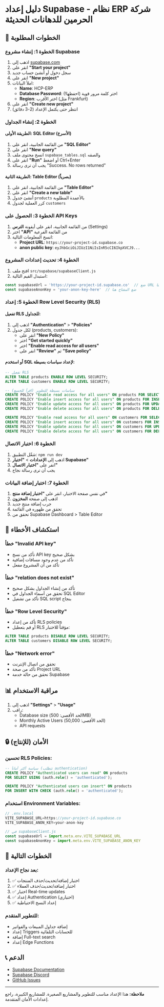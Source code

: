 # دليل إعداد Supabase - نظام ERP شركة الحرمين للدهانات الحديثة

## 🎯 الخطوات المطلوبة

### الخطوة 1: إنشاء مشروع Supabase
1. اذهب إلى [supabase.com](https://supabase.com)
2. انقر على **"Start your project"**
3. سجل دخول أو أنشئ حساب جديد
4. انقر على **"New project"**
5. املأ البيانات:
   - **Name**: HCP-ERP
   - **Database Password**: اختر كلمة مرور قوية (احفظها!)
   - **Region**: اختر الأقرب (مثل Frankfurt)
6. انقر على **"Create new project"**
7. انتظر حتى يكتمل الإعداد (2-3 دقائق)

### الخطوة 2: إنشاء الجداول

#### الطريقة الأولى: SQL Editor (الأسرع)
1. من القائمة الجانبية، انقر على **"SQL Editor"**
2. انقر على **"New query"**
3. انسخ محتوى ملف `supabase_tables.sql` والصقه
4. انقر على **"Run"** أو اضغط Ctrl+Enter
5. يجب أن ترى رسالة "Success. No rows returned"

#### الطريقة الثانية: Table Editor (بصرياً)
1. من القائمة الجانبية، انقر على **"Table Editor"**
2. انقر على **"Create a new table"**
3. أنشئ جدول `products` بالأعمدة المطلوبة
4. كرر العملية لجدول `customers`

### الخطوة 3: الحصول على API Keys
1. من القائمة الجانبية، انقر على أيقونة **الترس** (Settings)
2. اختر **"API"** من القائمة الفرعية
3. انسخ المعلومات التالية:
   - **Project URL**: `https://your-project-id.supabase.co`
   - **anon public key**: `eyJhbGciOiJIUzI1NiIsInR5cCI6IkpXVCJ9...`

### الخطوة 4: تحديث إعدادات المشروع
1. افتح ملف `src/supabase/supabaseClient.js`
2. استبدل القيم التالية:

```javascript
const supabaseUrl = 'https://your-project-id.supabase.co'  // ضع URL مشروعك هنا
const supabaseAnonKey = 'your-anon-key-here'  // ضع المفتاح هنا
```

### الخطوة 5: إعداد Row Level Security (RLS)

#### تفعيل RLS للجداول:
1. اذهب إلى **"Authentication"** > **"Policies"**
2. لكل جدول (products, customers):
   - انقر على **"New Policy"**
   - اختر **"Get started quickly"**
   - اختر **"Enable read access for all users"**
   - انقر على **"Review"** ثم **"Save policy"**

#### أو استخدم SQL لإعداد سياسات بسيطة:
```sql
-- تفعيل RLS
ALTER TABLE products ENABLE ROW LEVEL SECURITY;
ALTER TABLE customers ENABLE ROW LEVEL SECURITY;

-- سياسات بسيطة للتطوير (اقرأ للجميع)
CREATE POLICY "Enable read access for all users" ON products FOR SELECT USING (true);
CREATE POLICY "Enable insert access for all users" ON products FOR INSERT WITH CHECK (true);
CREATE POLICY "Enable update access for all users" ON products FOR UPDATE USING (true);
CREATE POLICY "Enable delete access for all users" ON products FOR DELETE USING (true);

CREATE POLICY "Enable read access for all users" ON customers FOR SELECT USING (true);
CREATE POLICY "Enable insert access for all users" ON customers FOR INSERT WITH CHECK (true);
CREATE POLICY "Enable update access for all users" ON customers FOR UPDATE USING (true);
CREATE POLICY "Enable delete access for all users" ON customers FOR DELETE USING (true);
```

### الخطوة 6: اختبار الاتصال
1. شغّل التطبيق: `npm run dev`
2. اذهب إلى **الإعدادات** > **"اختبار Supabase"**
3. انقر على **"اختبار الاتصال"**
4. يجب أن ترى رسالة نجاح

### الخطوة 7: اختبار إضافة البيانات
1. في نفس صفحة الاختبار، انقر على **"اختبار إضافة منتج"**
2. اذهب إلى صفحة **المخزون**
3. جرب إضافة منتج جديد
4. تحقق من ظهوره في القائمة
5. تحقق من Supabase Dashboard > Table Editor

## 🔧 استكشاف الأخطاء

### خطأ "Invalid API key"
- تأكد من نسخ API key بشكل صحيح
- تأكد من عدم وجود مسافات إضافية
- تأكد من أن المشروع مفعل

### خطأ "relation does not exist"
- تأكد من إنشاء الجداول بشكل صحيح
- تحقق من أسماء الجداول في SQL Editor
- تأكد من تشغيل SQL script بنجاح

### خطأ "Row Level Security"
- تأكد من إعداد RLS policies
- أو قم بتعطيل RLS مؤقتاً للاختبار:
```sql
ALTER TABLE products DISABLE ROW LEVEL SECURITY;
ALTER TABLE customers DISABLE ROW LEVEL SECURITY;
```

### خطأ "Network error"
- تحقق من اتصال الإنترنت
- تأكد من صحة Project URL
- تحقق من حالة خدمة Supabase

## 📊 مراقبة الاستخدام
1. اذهب إلى **"Settings"** > **"Usage"**
2. راقب:
   - Database size (الحد الأقصى: 500MB)
   - Monthly Active Users (الحد الأقصى: 50,000)
   - API requests

## 🔒 الأمان (للإنتاج)

### تحسين RLS Policies:
```sql
-- سياسة أكثر أماناً (تتطلب authentication)
CREATE POLICY "Authenticated users can read" ON products 
FOR SELECT USING (auth.role() = 'authenticated');

CREATE POLICY "Authenticated users can insert" ON products 
FOR INSERT WITH CHECK (auth.role() = 'authenticated');
```

### استخدام Environment Variables:
```javascript
// .env.local
VITE_SUPABASE_URL=https://your-project-id.supabase.co
VITE_SUPABASE_ANON_KEY=your-anon-key

// في supabaseClient.js
const supabaseUrl = import.meta.env.VITE_SUPABASE_URL
const supabaseAnonKey = import.meta.env.VITE_SUPABASE_ANON_KEY
```

## 🎯 الخطوات التالية

### بعد نجاح الإعداد:
1. ✅ اختبار إضافة/تحديث/حذف المنتجات
2. ✅ اختبار إضافة/تحديث/حذف العملاء
3. ✅ اختبار Real-time updates
4. ✅ إعداد Authentication (اختياري)
5. ✅ إعداد النسخ الاحتياطية

### للتطوير المتقدم:
- إضافة جداول المبيعات والفواتير
- إعداد Triggers للحسابات التلقائية
- إضافة Full-text search
- إعداد Edge Functions

## 📞 الدعم
- [Supabase Documentation](https://supabase.com/docs)
- [Supabase Discord](https://discord.supabase.com)
- [GitHub Issues](https://github.com/supabase/supabase/issues)

---

**ملاحظة:** هذا الإعداد مناسب للتطوير والمشاريع الصغيرة. للمشاريع الكبيرة، راجع إعدادات الأمان المتقدمة.

